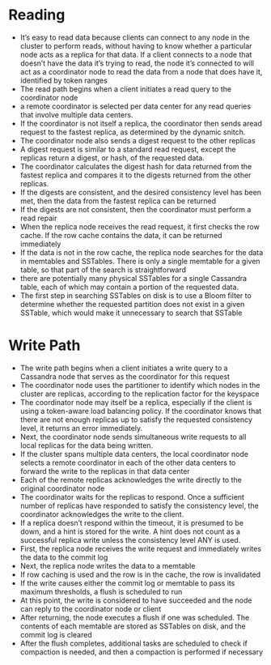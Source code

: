 # Reading
- It’s easy to read data because clients can connect to any node in the cluster to perform reads, without having to know whether a particular node acts as a replica for that data. If a client connects to a node that doesn’t have the data it’s trying to read, the node it’s connected to will act as a coordinator node to read the data
from a node that does have it, identified by token ranges
- The read path begins when a client initiates a read query to the coordinator node
- a remote coordinator is selected per data center for any read queries that involve multiple data centers.
- If the coordinator is not itself a replica, the coordinator then sends aread request to the fastest replica, as determined by the dynamic snitch.
- The coordinator node also sends a digest request to the other replicas
- A digest request is similar to a standard read request, except the replicas return a digest, or hash, of the requested data.
- The coordinator calculates the digest hash for data returned from the fastest replica and compares it to the digests returned from the other replicas.
- If the digests are consistent, and the desired consistency level has been met, then the data from the fastest replica can be returned
- If the digests are not consistent, then the coordinator must perform a read repair
- When the replica node receives the read request, it first checks the row cache. If the row cache contains the data, it can be returned immediately
- If the data is not in the row cache, the replica node searches for the data in memtables and SSTables. There is only a single memtable for a given table, so that part of the search is straightforward
- there are potentially many physical SSTables for a single Cassandra table, each of which may contain a portion of the requested data.
- The first step in searching SSTables on disk is to use a Bloom filter to determine whether the requested partition does not exist in a given SSTable, which would make it unnecessary to search that SSTable
# Write Path
- The write path begins when a client initiates a write query to a Cassandra node that serves as the coordinator for this request
- The coordinator node uses the partitioner to identify which nodes in the cluster are replicas, according to the replication factor for the keyspace
- The coordinator node may itself be a replica, especially if the client is using a token-aware load balancing policy. If the coordinator knows that there are not enough replicas up to satisfy the requested consistency level, it returns an error immediately.
- Next, the coordinator node sends simultaneous write requests to all local replicas for the data being written.
- If the cluster spans multiple data centers, the local coordinator node selects a remote coordinator in each of the other data centers to forward the write to the replicas in that data center
- Each of the remote replicas acknowledges the write directly to the original coordinator node
- The coordinator waits for the replicas to respond. Once a sufficient number of replicas have responded to satisfy the consistency level, the coordinator acknowledges the write to the client.
- If a replica doesn’t respond within the timeout, it is presumed to be down, and a hint is stored for the write. A hint does not count as a successful replica write unless the consistency level ANY is used.
- First, the replica node receives the write request and immediately writes the data to the commit log
- Next, the replica node writes the data to a memtable
- If row caching is used and the row is in the cache, the row is invalidated
- If the write causes either the commit log or memtable to pass its maximum thresholds, a flush is scheduled to run
- At this point, the write is considered to have succeeded and the node can reply to the coordinator node or client
- After returning, the node executes a flush if one was scheduled. The contents of each memtable are stored as SSTables on disk, and the commit log is cleared
- After the flush completes, additional tasks are scheduled to check if compaction is needed, and then a compaction is performed if necessary
